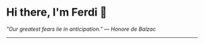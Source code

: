 <h1>Hi there, I'm Ferdi 👋</h1>

<p><em>
  "Our greatest fears lie in anticipation." — Honore de Balzac
</em></p>

---
